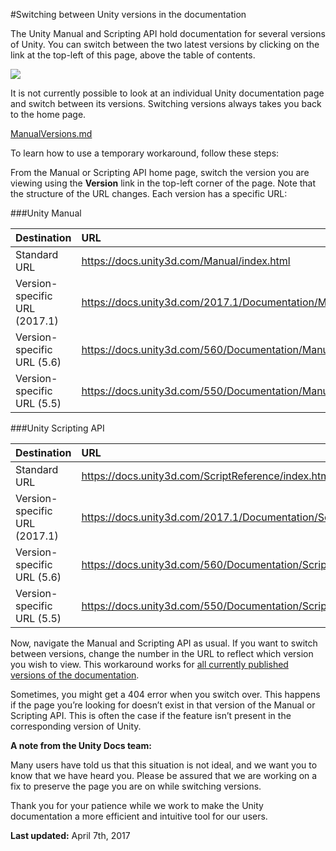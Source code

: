 #Switching between Unity versions in the documentation

The Unity Manual and Scripting API hold documentation for several versions of Unity. You can switch between the two latest versions by clicking on the link at the top-left of this page, above the table of contents.

![](../uploads/Main/SwitchingDocumentationVersions.png)


It is not currently possible to look at an individual Unity documentation page and switch between its versions. Switching versions always takes you back to the home page. 

[ManualVersions.md ](ManualVersions.md)

To learn how to use a temporary workaround, follow these steps:

From the Manual or Scripting API home page, switch the version you are viewing using the **Version** link in the top-left corner of the page. Note that the structure of the URL changes. Each version has a specific URL:

###Unity Manual

| Destination | URL |
|:---|:---|
| Standard URL | https://docs.unity3d.com/Manual/index.html |
| Version-specific URL (2017.1) | https://docs.unity3d.com/2017.1/Documentation/Manual/ |
| Version-specific URL (5.6) | https://docs.unity3d.com/560/Documentation/Manual/ |
| Version-specific URL (5.5) | https://docs.unity3d.com/550/Documentation/Manual/ |


###Unity Scripting API

| Destination | URL |
|:---|:---|
|Standard URL|https://docs.unity3d.com/ScriptReference/index.html|
| Version-specific URL (2017.1) | https://docs.unity3d.com/2017.1/Documentation/ScriptReference/ |
| Version-specific URL (5.6) | https://docs.unity3d.com/560/Documentation/ScriptReference/ |
| Version-specific URL (5.5) | https://docs.unity3d.com/550/Documentation/ScriptReference/ |

Now, navigate the Manual and Scripting API as usual. If you want to switch between versions, change the number in the URL to reflect which version you wish to view. This workaround works for [all currently published versions of the documentation](https://docs.unity3d.com/Manual/ManualVersions.html). 

Sometimes, you might get a 404 error when you switch over. This happens if the page you’re looking for doesn’t exist in that version of the Manual or Scripting API. This is often the case if the feature isn’t present in the corresponding version of Unity.

**A note from the Unity Docs team:**

Many users have told us that this situation is not ideal, and we want you to know that we have heard you. Please be assured that we are working on a fix to preserve the page you are on while switching versions.

Thank you for your patience while we work to make the Unity documentation a more efficient and intuitive tool for our users.

**Last updated:** April 7th, 2017
